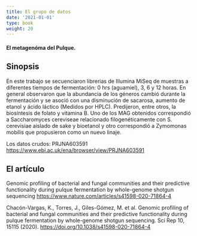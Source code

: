 ```yaml
---
title: El grupo de datos
date: '2021-01-01'
type: book
weight: 20
---
```


#### El metagenóma del Pulque. 

## Sinopsis 

En este trabajo se secuenciaron librerias de Illumina MiSeq de muestras a diferentes tiempos de fermentación: 0 hrs (aguamiel), 3, 6 y 12 horas. En general observaron que la abundancia de los géneros cambió durante la fermentación y se asoció con una disminución de sacarosa, aumento de etanol y ácido láctico (Medidos por HPLC). Predijeron, entre otros, la biosíntesis de folato y vitamina B. Uno de los MAG obtenidos correspondió a Saccharomyces cereviseae relacionado filogenéticamente con S. cerevisiae aislado de sake y bioetanol y otro correspondió a Zymomonas mobilis que propusieron como un nuevo linaje.

Los datos crudos: PRJNA603591
https://www.ebi.ac.uk/ena/browser/view/PRJNA603591

## El artículo

Genomic profiling of bacterial and fungal communities and their predictive functionality during pulque fermentation by whole-genome shotgun sequencing
https://www.nature.com/articles/s41598-020-71864-4

Chacón-Vargas, K., Torres, J., Giles-Gómez, M. et al. Genomic profiling of bacterial and fungal communities and their predictive functionality during pulque fermentation by whole-genome shotgun sequencing. Sci Rep 10, 15115 (2020). https://doi.org/10.1038/s41598-020-71864-4
